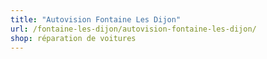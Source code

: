 ```yaml
---
title: "Autovision Fontaine Les Dijon"
url: /fontaine-les-dijon/autovision-fontaine-les-dijon/
shop: réparation de voitures
---
```

